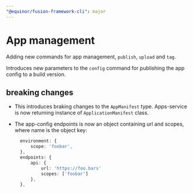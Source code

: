 ```yaml
---
"@equinor/fusion-framework-cli": major
---
```


# App management

Adding new commands for app management, `publish`, `upload` and `tag`.

Introduces new parameters to the `config` command for publishing the app config to a build version.

## breaking changes

- This introduces braking changes to the `AppManifest` type. Apps-service is now returning instance of `ApplicationManifest` class.

- The app-config endpoints is now an object containing url and scopes, where name is the object key:

  ```ts
    environment: {
        scope: 'foobar',
    },
    endpoints: {
        api: {
            url: 'https://foo.bars'
            scopes: ['foobar']
        },
    },
  ```
